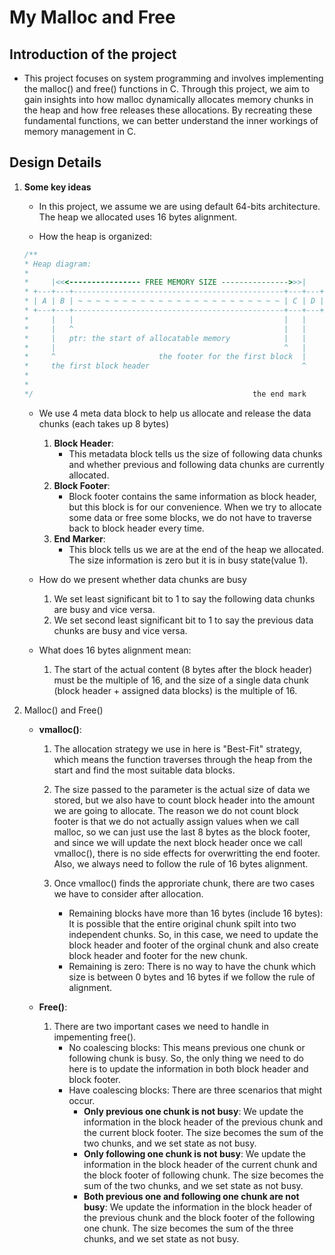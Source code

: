 # My Malloc and Free
## Introduction of the project
- This project focuses on system programming and involves implementing the malloc() and free() functions in C. Through this project, we aim to gain insights into how malloc dynamically allocates memory chunks in the heap and how free releases these allocations. By recreating these fundamental functions, we can better understand the inner workings of memory management in C.

## Design Details
1. **Some key ideas**
     - In this project, we assume we are using default 64-bits architecture. The heap we allocated uses 16 bytes alignment.
     
     - How the heap is organized:
     ```C
     /**
     * Heap diagram:
     *
     *     |<<<---------------- FREE MEMORY SIZE --------------->>>|
     * +---+---+-----------------------------------------------+---+---+
     * | A | B | ~ ~ ~ ~ ~ ~ ~ ~ ~ ~ ~ ~ ~ ~ ~ ~ ~ ~ ~ ~ ~ ~ ~ | C | D |
     * +---+---+-----------------------------------------------+---+---+
     *     |   |                                               |   |
     *     |   ^                                               |   |
     *     |   ptr: the start of allocatable memory            |   |
     *     |                                                   ^   |
     *     ^                       the footer for the first block  |
     *     the first block header                                  ^
     *
     *
     */                                                 the end mark
     ```
     - We use 4 meta data block to help us allocate and release the data chunks (each takes up 8 bytes)
        1. **Block Header**: 
           - This metadata block tells us the size of following data chunks and whether previous and following data chunks are currently allocated.
        2. **Block Footer**:
           - Block footer contains the same information as block header, but this block is for our convenience. When we try to allocate some data or free some blocks, we do not have to traverse back to block header every time. 
        3. **End Marker**:
           - This block tells us we are at the end of the heap we allocated. The size information is zero but it is in busy state(value 1).
  
     - How do we present whether data chunks are busy
        1. We set least significant bit to 1 to say the following data chunks are busy and vice versa.
        2. We set second least significant bit to 1 to say the previous data chunks are busy and vice versa.
    
    - What does 16 bytes alignment mean:
        1. The start of the actual content (8 bytes after the block header) must be the multiple of 16, and the size of a single data chunk (block header + assigned data blocks) is the multiple of 16.
    
2. Malloc() and Free()
   - **vmalloc()**:
     1. The allocation strategy we use in here is "Best-Fit" strategy, which means the function traverses through the heap from the start and find the most suitable data blocks.
   
     2. The size passed to the parameter is the actual size of data we stored, but we also have to count block header into the amount we are going to allocate. The reason we do not count block footer is that we do not actually assign values when we call malloc, so we can just use the last 8 bytes as the block footer, and since we will update the next block header once we call vmalloc(), there is no side effects for overwritting the end footer. Also, we always need to follow the rule of 16 bytes alignment. 
     
     3. Once vmalloc() finds the approriate chunk, there are two cases we have to consider after allocation.
        - Remaining blocks have more than 16 bytes (include 16 bytes): It is possible that the entire original chunk spilt into two independent chunks. So, in this case, we need to update the block header and footer of the orginal chunk and also create block header and footer for the new chunk.  
        - Remaining is zero: There is no way to have the chunk which size is between 0 bytes and 16 bytes if we follow the rule of alignment. 
     
   - **Free()**:
     1. There are two important cases we need to handle in impementing free().
        - No coalescing blocks: This means previous one chunk or following chunk is busy. So, the only thing we need to do here is to update the information in both block header and block footer. 
        - Have coalescing blocks: There are three scenarios that might occur. 
            - **Only previous one chunk is not busy**: We update the information in the block header of the previous chunk and the current block footer. The size becomes the sum of the two chunks, and we set state as not busy.
            - **Only following one chunk is not busy**: We update the information in the block header of the current chunk and the block footer of following chunk. The size becomes the sum of the two chunks, and we set state as not busy.
            - **Both previous one and following one chunk are not busy**: We update the information in the block header of the previous chunk and the block footer of the following one chunk. The size becomes the sum of the three chunks, and we set state as not busy.
  






